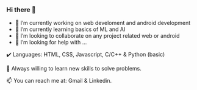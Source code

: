 ### Hi there 👋



- 🔭 I’m currently working on web develoment and android development 
- 🌱 I’m currently learning basics of ML and AI
- 👯 I’m looking to collaborate on any project related web or android
- 🤔 I’m looking for help with ...

✔️ Languages: HTML, CSS, Javascript, C/C++ & Python (basic)

👷 Always willing to learn new skills to solve problems.

📫 You can reach me at: Gmail & Linkedin.
